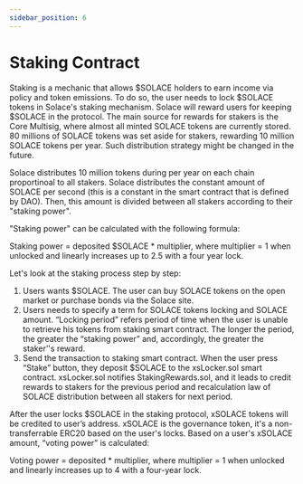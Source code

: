 ```yaml
---
sidebar_position: 6
---
```


# Staking Contract

Staking is a mechanic that allows $SOLACE holders to earn income via policy and token emissions. To do so, the user needs to lock $SOLACE tokens in Solace's staking mechanism. Solace will reward users for keeping $SOLACE in the protocol. The main source for rewards for stakers is the Core Multisig, where almost all minted SOLACE tokens are currently stored. 80 millions of SOLACE tokens was set aside for stakers, rewarding 10 million SOLACE tokens per year. Such distribution strategy might be changed in the future.

Solace distributes 10 million tokens during per year on each chain proportinoal to all stakers. Solace distributes the constant amount of SOLACE per second (this is a constant in the smart contract that is defined by DAO). Then, this amount is divided between all stakers according to their "staking power".

"Staking power" can be calculated with the following formula:

Staking power  = deposited $SOLACE * multiplier, where multiplier = 1 when unlocked and linearly increases up to 2.5 with a four year lock.

Let's look at the staking process step by step: 
1. Users wants $SOLACE. The user can buy SOLACE tokens on the open market or purchase bonds via the Solace site.
2. Users needs to specify a term for SOLACE tokens locking and SOLACE amount. “Locking period” refers period of time when the user is unable to retrieve his tokens from staking smart contract. The longer the period, the greater the “staking power” and, accordingly, the greater the staker’'s reward.
3. Send the transaction to staking smart contract. When the user press “Stake” button, they deposit $SOLACE to the xsLocker.sol smart contract. xsLocker.sol notifies StakingRewards.sol, and it leads to credit rewards to stakers for the previous period and recalculation law of SOLACE distribution between all stakers for next period.

After the user locks $SOLACE in the staking protocol, xSOLACE tokens will be credited to user’s address. xSOLACE is the governance token, it's a non-transferrable ERC20 based on the user's locks. Based on a user's xSOLACE amount, “voting power” is calculated:

Voting power  = deposited * multiplier, where multiplier = 1 when unlocked and linearly increases up to 4 with a four-year lock.

